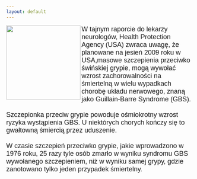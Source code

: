 ```yaml
---
layout: default
---
```

<img src="{{site.baseurl}}\articles\pictures\465.grypa.jpg"  align="left" width="200"><!--6--><p style="margin: 0px 0px 18px; font-size: 18px; font-family: Helvetica;">
W tajnym raporcie do lekarzy neurologów, Health Protection Agency (USA) zwraca uwagę, że planowane na jesień 2009 roku w USA,masowe szczepienia przeciwko świńskiej grypie, mogą wywołać wzrost zachorowalności na śmiertelną w wielu wypadkach chorobę układu nerwowego, znaną jako Guillain-Barre Syndrome (GBS). <br><br>Szczepionka przeciw grypie powoduje ośmiokrotny wzrost ryzyka wystąpienia GBS. U
niektórych chorych kończy się to gwałtowną śmiercią przez uduszenie.<br><br>W czasie szczepień przeciwko grypie, jakie wprowadzono w 1976 roku, 25 razy tyle osób zmarło w wyniku syndromu GBS wywołanego szczepieniem, niż w wyniku samej grypy, gdzie zanotowano tylko jeden przypadek śmiertelny.<br><br><br></p>
